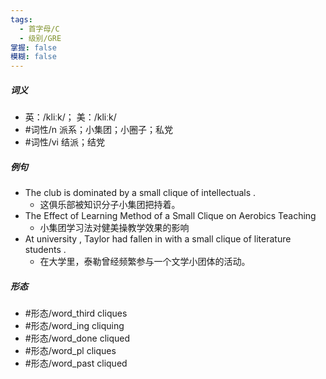 ```yaml
---
tags:
  - 首字母/C
  - 级别/GRE
掌握: false
模糊: false
---
```

##### 词义
- 英：/kliːk/； 美：/kliːk/
- #词性/n  派系；小集团；小圈子；私党
- #词性/vi  结派；结党
##### 例句
- The club is dominated by a small clique of intellectuals .
	- 这俱乐部被知识分子小集团把持着。
- The Effect of Learning Method of a Small Clique on Aerobics Teaching
	- 小集团学习法对健美操教学效果的影响
- At university , Taylor had fallen in with a small clique of literature students .
	- 在大学里，泰勒曾经频繁参与一个文学小团体的活动。
##### 形态
- #形态/word_third cliques
- #形态/word_ing cliquing
- #形态/word_done cliqued
- #形态/word_pl cliques
- #形态/word_past cliqued
